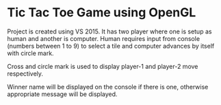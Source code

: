 # Tic Tac Toe Game using OpenGL

Project is created using VS 2015. It has two player where one is setup as human and another is computer. Human requires input from console (numbers between 1 to 9) to select a tile and computer advances by itself with circle mark.

Cross and circle mark is used to display player-1 and player-2 move respectively.

Winner name will be displayed on the console if there is one, otherwise appropriate message will be displayed.
